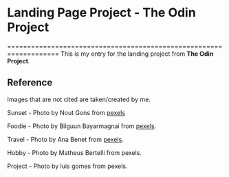 # Landing Page Project - The Odin Project

===================================================================
This is my entry for the landing project from **The Odin Project**.


## Reference
Images that are not cited are taken/created by me.

Sunset - Photo by Nout Gons from [pexels](https://www.pexels.com/photo/road-in-city-during-sunset-248159/)

Foodie - Photo by Bilguun Bayarmagnai from [pexels](https://www.pexels.com/photo/aerial-view-of-loaf-breads-1630923/).

Travel - Photo by Ana Benet from [pexels](https://www.pexels.com/photo/aircraft-wings-through-window-8242877/).

Hobby - Photo by Matheus Bertelli from pexels.

Project - Photo by luis gomes from pexels.
